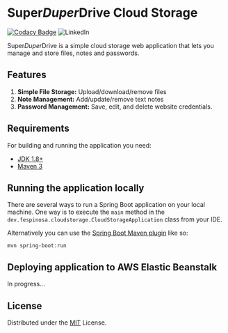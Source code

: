 # Super*Duper*Drive Cloud Storage

[![Codacy Badge](https://app.codacy.com/project/badge/Grade/d0ca7f15e33e42d4ac9ba56e203139b4)](https://www.codacy.com/gh/fespinosa-dev/cloudstorage/dashboard?utm_source=github.com&amp;utm_medium=referral&amp;utm_content=fespinosa-dev/cloudstorage&amp;utm_campaign=Badge_Grade)
![LinkedIn](https://img.shields.io/badge/LinkedIn-0077B6?s&logo=linkedin&logoColor=white)

Super*Duper*Drive is a simple cloud storage web application that lets you manage and store files, notes and passwords.

## Features

1. **Simple File Storage:** Upload/download/remove files
2. **Note Management:** Add/update/remove text notes
3. **Password Management:** Save, edit, and delete website credentials.  

## Requirements

For building and running the application you need:

- [JDK 1.8+](https://adoptopenjdk.net/?variant=openjdk8&jvmVariant=hotspot)
- [Maven 3](https://maven.apache.org)

## Running the application locally

There are several ways to run a Spring Boot application on your local machine. One way is to execute the `main` method in the `dev.fespinosa.cloudstorage.CloudStorageApplication` class from your IDE.

Alternatively you can use the [Spring Boot Maven plugin](https://docs.spring.io/spring-boot/docs/current/reference/html/build-tool-plugins-maven-plugin.html) like so:

```shell
mvn spring-boot:run
```


## Deploying application to AWS Elastic Beanstalk
In progress...

<!-- LICENSE -->
## License

Distributed under the  [MIT](https://github.com/fespinosa-dev/ckd-tracker/blob/master/LICENSE) License.